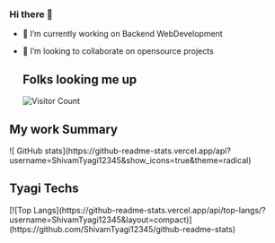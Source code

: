 ### Hi there 👋


- 🔭 I’m currently working on Backend WebDevelopment

- 👯 I’m looking to collaborate on opensource projects

                                             
    
   <h2>Folks looking me up</h2>
  
  
  
  ![Visitor Count](https://profile-counter.glitch.me/{ShivamTyagi12345}/count.svg)

 <h2>My work Summary</h2>
![ GitHub stats](https://github-readme-stats.vercel.app/api?username=ShivamTyagi12345&show_icons=true&theme=radical) 

<h2>Tyagi Techs </h2>
[![Top Langs](https://github-readme-stats.vercel.app/api/top-langs/?username=ShivamTyagi12345&layout=compact)](https://github.com/ShivamTyagi12345/github-readme-stats)   



